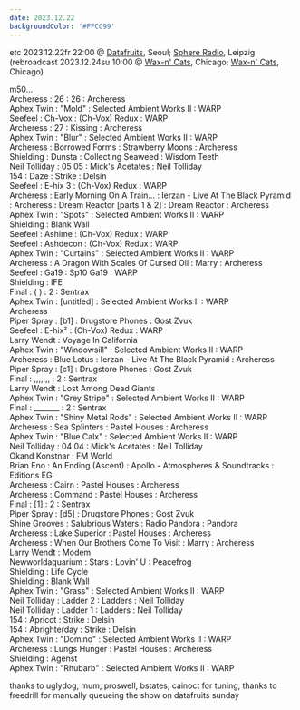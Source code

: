 ```yaml
---
date: 2023.12.22
backgroundColor: '#FFCC99'
---
```


etc 2023.12.22fr 22:00 @ [Datafruits](http://www.datafruits.fm/), Seoul; [Sphere Radio](http://www.sphere-radio.net/), Leipzig  
(rebroadcast 2023.12.24su 10:00 @ [Wax-n' Cats](http://www.twitch.tv/waxncats), Chicago; [Wax-n' Cats](http://www.twitch.tv/waxncats), Chicago)  

m50...  
Archeress : 26 : 26 : Archeress  
Aphex Twin : "Mold" : Selected Ambient Works II : WARP  
Seefeel : Ch-Vox : (Ch-Vox) Redux : WARP  
Archeress : 27 : Kissing : Archeress  
Aphex Twin : "Blur" : Selected Ambient Works II : WARP  
Archeress : Borrowed Forms : Strawberry Moons : Archeress  
Shielding : Dunsta : Collecting Seaweed : Wisdom Teeth  
Neil Tolliday : 05 05 : Mick's Acetates : Neil Tolliday  
154 : Daze : Strike : Delsin  
Seefeel : E-hix 3 : (Ch-Vox) Redux : WARP  
Archeress : Early Morning On A Train... : Ierzan - Live At The Black Pyramid : Archeress : Dream Reactor \[parts 1 & 2\] : Dream Reactor : Archeress  
Aphex Twin : "Spots" : Selected Ambient Works II : WARP  
Shielding : Blank Wall  
Seefeel : Ashime : (Ch-Vox) Redux : WARP  
Seefeel : Ashdecon : (Ch-Vox) Redux : WARP  
Aphex Twin : "Curtains" : Selected Ambient Works II : WARP  
Archeress : A Dragon With Scales Of Cursed Oil : Marry : Archeress  
Seefeel : Ga19 : Sp10 Ga19 : WARP  
Shielding : IFE  
Final : ( ) : 2 : Sentrax  
Aphex Twin : \[untitled\] : Selected Ambient Works II : WARP  
Archeress  
Piper Spray : \[b1\] : Drugstore Phones : Gost Zvuk  
Seefeel : E-hix² : (Ch-Vox) Redux : WARP  
Larry Wendt : Voyage In California  
Aphex Twin : "Windowsill" : Selected Ambient Works II : WARP  
Archeress : Blue Lotus : Ierzan - Live At The Black Pyramid : Archeress  
Piper Spray : \[c1\] : Drugstore Phones : Gost Zvuk  
Final : ,,,,,,, : 2 : Sentrax  
Larry Wendt : Lost Among Dead Giants  
Aphex Twin : "Grey Stripe" : Selected Ambient Works II : WARP  
Final : \_\_\_\_\_\_\_ : 2 : Sentrax  
Aphex Twin : "Shiny Metal Rods" : Selected Ambient Works II : WARP  
Archeress : Sea Splinters : Pastel Houses : Archeress  
Aphex Twin : "Blue Calx" : Selected Ambient Works II : WARP  
Neil Tolliday : 04 04 : Mick's Acetates : Neil Tolliday  
Okand Konstnar : FM World  
Brian Eno : An Ending (Ascent) : Apollo - Atmospheres & Soundtracks : Editions EG  
Archeress : Cairn : Pastel Houses : Archeress  
Archeress : Command : Pastel Houses : Archeress  
Final : \[1\] : 2 : Sentrax  
Piper Spray : \[d5\] : Drugstore Phones : Gost Zvuk  
Shine Grooves : Salubrious Waters : Radio Pandora : Pandora  
Archeress : Lake Superior : Pastel Houses : Archeress  
Archeress : When Our Brothers Come To Visit : Marry : Archeress  
Larry Wendt : Modem  
Newworldaquarium : Stars : Lovin' U : Peacefrog  
Shielding : Life Cycle  
Shielding : Blank Wall  
Aphex Twin : "Grass" : Selected Ambient Works II : WARP  
Neil Tolliday : Ladder 2 : Ladders : Neil Tolliday  
Neil Tolliday : Ladder 1 : Ladders : Neil Tolliday  
154 : Apricot : Strike : Delsin  
154 : Abrighterday : Strike : Delsin  
Aphex Twin : "Domino" : Selected Ambient Works II : WARP  
Archeress : Lungs Hunger : Pastel Houses : Archeress  
Shielding : Agenst  
Aphex Twin : "Rhubarb" : Selected Ambient Works II : WARP  

thanks to uglydog, mum, proswell, bstates, cainoct for tuning, thanks to freedrill for manually queueing the show on datafruits sunday